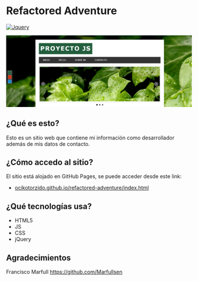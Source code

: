 # Refactored Adventure
[![Jquery](https://img.shields.io/badge/jQuery-3.1.1-blue.svg)](https://www.python.org/)

[![Screenshot](./capturas_de_pantalla/captura_principal.png)](https://github.com/Ocikotorzido/refactored-adventure/capturas_de_pantalla/captura_principal.png)

## ¿Qué es esto?
Esto es un sitio web que contiene mi información como desarrollador además de mis datos de contacto.

## ¿Cómo accedo al sitio?
El sitio está alojado en GitHub Pages, se puede acceder desde este link:
- [ocikotorzido.github.io/refactored-adventure/index.html](https://ocikotorzido.github.io/refactored-adventure/index.html)

## ¿Qué tecnologías usa?
- HTML5
- JS
- CSS
- jQuery

## Agradecimientos

Francisco Marfull
https://github.com/Marfullsen


